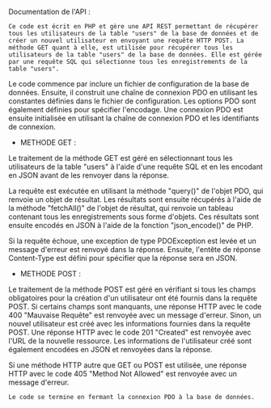 Documentation de l'API :

    Ce code est écrit en PHP et gère une API REST permettant de récupérer tous les utilisateurs de la table "users" de la base de données et de créer un nouvel utilisateur en envoyant une requête HTTP POST. La méthode GET quant à elle, est utilisée pour récupérer tous les utilisateurs de la table "users" de la base de données. Elle est gérée par une requête SQL qui sélectionne tous les enregistrements de la table "users". 

Le code commence par inclure un fichier de configuration de la base de données. Ensuite, il construit une chaîne de connexion PDO en utilisant les constantes définies dans le fichier de configuration. Les options PDO sont également définies pour spécifier l'encodage. Une connexion PDO est ensuite initialisée en utilisant la chaîne de connexion PDO et les identifiants de connexion.

- METHODE GET : 

Le traitement de la méthode GET est géré en sélectionnant tous les utilisateurs de la table "users" à l'aide d'une requête SQL et en les encodant en JSON avant de les renvoyer dans la réponse.

La requête est exécutée en utilisant la méthode "query()" de l'objet PDO, qui renvoie un objet de résultat. Les résultats sont ensuite récupérés à l'aide de la méthode "fetchAll()" de l'objet de résultat, qui renvoie un tableau contenant tous les enregistrements sous forme d'objets. Ces résultats sont ensuite encodés en JSON à l'aide de la fonction "json_encode()" de PHP.

Si la requête échoue, une exception de type PDOException est levée et un message d'erreur est renvoyé dans la réponse. Ensuite, l'entête de réponse Content-Type est défini pour spécifier que la réponse sera en JSON.

- METHODE POST :

Le traitement de la méthode POST est géré en vérifiant si tous les champs obligatoires pour la création d'un utilisateur ont été fournis dans la requête POST. Si certains champs sont manquants, une réponse HTTP avec le code 400 "Mauvaise Requête" est renvoyée avec un message d'erreur. Sinon, un nouvel utilisateur est créé avec les informations fournies dans la requête POST. Une réponse HTTP avec le code 201 "Created" est renvoyée avec l'URL de la nouvelle ressource. Les informations de l'utilisateur créé sont également encodées en JSON et renvoyées dans la réponse.

Si une méthode HTTP autre que GET ou POST est utilisée, une réponse HTTP avec le code 405 "Method Not Allowed" est renvoyée avec un message d'erreur.


    Le code se termine en fermant la connexion PDO à la base de données.